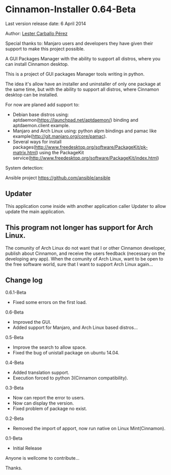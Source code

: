 Cinnamon-Installer 0.64-Beta
==================

Last version release date: 6 April 2014

Author: [Lester Carballo Pérez](https://github.com/lestcape)

Special thanks to:
Manjaro users and developers they have given their support to make this project possible.

A GUI Packages Manager with the ability to support all distros, where you can install Cinnamon desktop.

This is a project of GUI packages Manager tools writing in python.

The idea it's allow have an installer and uninstaller of only one package at the same time,
but with the ability to support all distros, where Cinnamon desktop can be installed.

For now are planed add support to:

   - Debian base distros using: aptdaemon(https://launchpad.net/aptdaemon/) binding and aptdaemon.client example.
   - Manjaro and Arch Linux using: python alpm bindings and pamac like example(http://git.manjaro.org/core/pamac).
   - Several ways for install packages(http://www.freedesktop.org/software/PackageKit/pk-matrix.html) using the PackageKit service(http://www.freedesktop.org/software/PackageKit/index.html)

System detection:

  Ansible project https://github.com/ansible/ansible

Updater
--------------
This application come inside with another application caller Updater to allow update the main application. 


This program not longer has support for Arch Linux.
--------------
The comunity of Arch Linux do not want that I or other Cinnamon developer, publish about Cinnamon, and receive the users feedback (necessary on the developing any app). When the comunity of Arch Linux, want to be open to the free software world, sure that I want to support Arch Linux again...

Change log
--------------
0.6.1-Beta
   - Fixed some errors on the first load.

0.6-Beta
   - Improved the GUI.
   - Added support for Manjaro, and Arch Linux based distros...

0.5-Beta
   - Improve the search to allow space.
   - Fixed the bug of unistall package on ubuntu 14.04.


0.4-Beta
   - Added translation support.
   - Execution forced to python 3(Cinnamon compatibility).

0.3-Beta
   - Now can report the error to users.
   - Now can display the version.
   - Fixed problem of package no exist.

0.2-Beta
   - Removed the import of apport, now run native on Linux Mint(Cinnamon).

0.1-Beta
   - Initial Release

Anyone is wellcome to contribute...

Thanks. 

